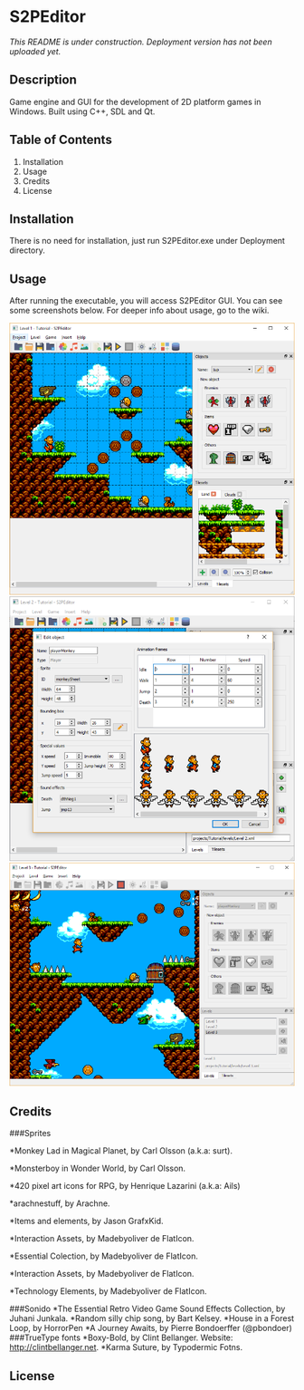 # S2PEditor
*This README is under construction. Deployment version has not been uploaded yet.*
## Description
Game engine and GUI for the development of 2D platform games in Windows. Built using C++, SDL and Qt. 
## Table of Contents
1. Installation
1. Usage
1. Credits
1. License
## Installation
There is no need for installation, just run S2PEditor.exe under Deployment directory.
## Usage
After running the executable, you will access S2PEditor GUI. You can see some screenshots below. For deeper info about usage, go to the wiki.

<img src="S2PEditor/assets/images/screenshot1.png" width="540">

<img src="S2PEditor/assets/images/screenshot2.png" width="540">

<img src="S2PEditor/assets/images/screenshot3.png" width="540">

## Credits
###Sprites

*Monkey Lad in Magical Planet, by Carl Olsson (a.k.a: surt).

*Monsterboy in Wonder World, by Carl Olsson.

*420 pixel art icons for RPG, by Henrique Lazarini (a.k.a: Ails)

*arachnestuff, by Arachne.

*Items and elements, by Jason GrafxKid.

*Interaction Assets, by Madebyoliver de FlatIcon.

*Essential Colection, by Madebyoliver de FlatIcon.

*Interaction Assets, by Madebyoliver de FlatIcon.

*Technology Elements, by Madebyoliver de FlatIcon.

###Sonido
*The Essential Retro Video Game Sound Effects Collection, by Juhani Junkala.
*Random silly chip song, by Bart Kelsey.
*House in a Forest Loop, by HorrorPen
*A Journey Awaits, by Pierre Bondoerffer (@pbondoer)
###TrueType fonts
*Boxy-Bold, by Clint Bellanger. Website: http://clintbellanger.net.
*Karma Suture, by Typodermic Fotns.
## License



